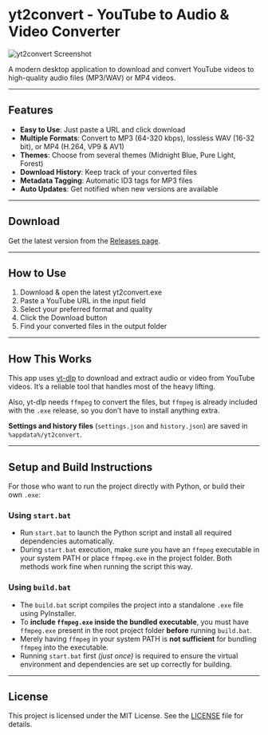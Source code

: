 # yt2convert - YouTube to Audio & Video Converter

![yt2convert Screenshot](https://i.imgur.com/Wu1VBn9.png)

A modern desktop application to download and convert YouTube videos to high-quality audio files (MP3/WAV) or MP4 videos.

---

## Features

- **Easy to Use**: Just paste a URL and click download  
- **Multiple Formats**: Convert to MP3 (64-320 kbps), lossless WAV (16-32 bit), or MP4 (H.264, VP9 & AV1)  
- **Themes**: Choose from several themes (Midnight Blue, Pure Light, Forest)  
- **Download History**: Keep track of your converted files  
- **Metadata Tagging**: Automatic ID3 tags for MP3 files  
- **Auto Updates**: Get notified when new versions are available  

---

## Download

Get the latest version from the [Releases page](https://github.com/HossEz/yt2convert/releases).

---

## How to Use

1. Download & open the latest yt2convert.exe  
2. Paste a YouTube URL in the input field  
3. Select your preferred format and quality  
4. Click the Download button  
5. Find your converted files in the output folder  

---

## How This Works

This app uses [yt-dlp](https://github.com/yt-dlp/yt-dlp) to download and extract audio or video from YouTube videos. It’s a reliable tool that handles most of the heavy lifting.

Also, yt-dlp needs `ffmpeg` to convert the files, but `ffmpeg` is already included with the `.exe` release, so you don’t have to install anything extra.

**Settings and history files** (`settings.json` and `history.json`) are saved in `%appdata%/yt2convert`.

---

## Setup and Build Instructions

For those who want to run the project directly with Python, or build their own `.exe`:

### Using `start.bat`

- Run `start.bat` to launch the Python script and install all required dependencies automatically.  
- During `start.bat` execution, make sure you have an `ffmpeg` executable in your system PATH or place `ffmpeg.exe` in the project folder. Both methods work fine when running the script this way.

### Using `build.bat`

- The `build.bat` script compiles the project into a standalone `.exe` file using PyInstaller.  
- To **include `ffmpeg.exe` inside the bundled executable**, you must have `ffmpeg.exe` present in the root project folder **before** running `build.bat`.  
- Merely having `ffmpeg` in your system PATH is **not sufficient** for bundling `ffmpeg` into the executable.  
- Running `start.bat` first *(just once)* is required to ensure the virtual environment and dependencies are set up correctly for building.

---

## License

This project is licensed under the MIT License. See the [LICENSE](./LICENSE.txt) file for details.
